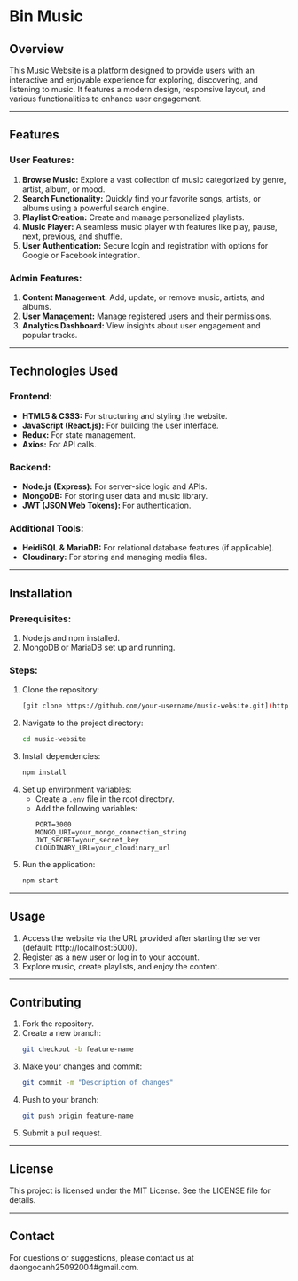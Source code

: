 # Bin Music

## Overview
This Music Website is a platform designed to provide users with an interactive and enjoyable experience for exploring, discovering, and listening to music. It features a modern design, responsive layout, and various functionalities to enhance user engagement.

---

## Features

### User Features:
1. **Browse Music:** Explore a vast collection of music categorized by genre, artist, album, or mood.
2. **Search Functionality:** Quickly find your favorite songs, artists, or albums using a powerful search engine.
3. **Playlist Creation:** Create and manage personalized playlists.
4. **Music Player:** A seamless music player with features like play, pause, next, previous, and shuffle.
5. **User Authentication:** Secure login and registration with options for Google or Facebook integration.

### Admin Features:
1. **Content Management:** Add, update, or remove music, artists, and albums.
2. **User Management:** Manage registered users and their permissions.
3. **Analytics Dashboard:** View insights about user engagement and popular tracks.

---

## Technologies Used

### Frontend:
- **HTML5 & CSS3:** For structuring and styling the website.
- **JavaScript (React.js):** For building the user interface.
- **Redux:** For state management.
- **Axios:** For API calls.

### Backend:
- **Node.js (Express):** For server-side logic and APIs.
- **MongoDB:** For storing user data and music library.
- **JWT (JSON Web Tokens):** For authentication.

### Additional Tools:
- **HeidiSQL & MariaDB:** For relational database features (if applicable).
- **Cloudinary:** For storing and managing media files.

---

## Installation

### Prerequisites:
1. Node.js and npm installed.
2. MongoDB or MariaDB set up and running.

### Steps:
1. Clone the repository:
   ```bash
   [git clone https://github.com/your-username/music-website.git](https://github.com/DaoNgocAnh25092004/Bin_Music-FE.git)
   ```
2. Navigate to the project directory:
   ```bash
   cd music-website
   ```
3. Install dependencies:
   ```bash
   npm install
   ```
4. Set up environment variables:
   - Create a `.env` file in the root directory.
   - Add the following variables:
     ```env
     PORT=3000
     MONGO_URI=your_mongo_connection_string
     JWT_SECRET=your_secret_key
     CLOUDINARY_URL=your_cloudinary_url
     ```
5. Run the application:
   ```bash
   npm start
   ```

---

## Usage

1. Access the website via the URL provided after starting the server (default: http://localhost:5000).
2. Register as a new user or log in to your account.
3. Explore music, create playlists, and enjoy the content.

---

## Contributing

1. Fork the repository.
2. Create a new branch:
   ```bash
   git checkout -b feature-name
   ```
3. Make your changes and commit:
   ```bash
   git commit -m "Description of changes"
   ```
4. Push to your branch:
   ```bash
   git push origin feature-name
   ```
5. Submit a pull request.

---

## License

This project is licensed under the MIT License. See the LICENSE file for details.

---

## Contact

For questions or suggestions, please contact us at daongocanh25092004#gmail.com.

